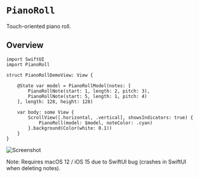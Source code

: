# ``PianoRoll``

Touch-oriented piano roll.

## Overview

```
import SwiftUI
import PianoRoll

struct PianoRollDemoView: View {

    @State var model = PianoRollModel(notes: [
        PianoRollNote(start: 1, length: 2, pitch: 3),
        PianoRollNote(start: 5, length: 1, pitch: 4)
    ], length: 128, height: 128)

    var body: some View {
        ScrollView([.horizontal, .vertical], showsIndicators: true) {
            PianoRoll(model: $model, noteColor: .cyan)
        }.background(Color(white: 0.1))
    }
}
```

![Screenshot](screenshot)

Note: Requires macOS 12 / iOS 15 due to SwiftUI bug (crashes in SwiftUI when deleting notes). 
